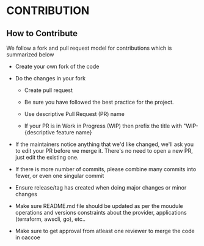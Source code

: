 # CONTRIBUTION

## How to Contribute

We follow a fork and pull request model for contributions which is summarized below

*   Create your own fork of the code
*   Do the changes in your fork
     -  Create pull request

    -   Be sure you have followed the best practice for the project.

    -   Use descriptive Pull Request (PR) name

    -   If your PR is in Work in Progress (WIP) then prefix the title with "WIP-{descriptive feature name}

*   If the maintainers notice anything that we'd like changed, we'll ask you to edit your PR before we merge it. There's no need to open a new PR, just edit the existing one. 
*   If there is more number of commits, please combine many commits into fewer, or even one singular commit

*   Ensure release/tag has created when doing major changes or minor changes 

*   Make sure README.md file should be updated as per the moudule operations and versions constraints about the provider, applications (terraform, awscli, go), etc..

*   Make sure to get approval from atleast one reviewer to merge the code in oaccoe